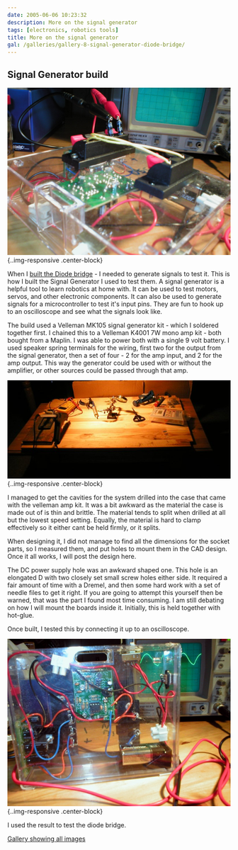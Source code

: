 ```yaml
---
date: 2005-06-06 10:23:32
description: More on the signal generator
tags: [electronics, robotics tools]
title: More on the signal generator
gal: /galleries/gallery-8-signal-generator-diode-bridge/
---
```

## Signal Generator build

![The signal generator connected ready for use](/galleries/gallery-8-signal-generator-diode-bridge/P1010002.JPG){..img-responsive .center-block}

When I [built the Diode bridge](/2005/05/30/freeforming-a-rectifier-bridge) - I needed to generate signals to test it.
This is how I built the Signal Generator I used to test them.
A signal generator is a helpful tool to learn robotics at home with.
It can be used to test motors, servos, and other electronic components.
It can also be used to generate signals for a microcontroller to test it's input pins.
They are fun to hook up to an oscilloscope and see what the signals look like.

The build used a Velleman MK105 signal generator kit - which I soldered together first.
I chained this to a Velleman K4001 7W mono amp kit - both bought from a Maplin.
I was able to power both with a single 9 volt battery.
I used speaker spring terminals for the wiring, first two for the output from the signal generator, then a set of four - 2 for the amp input, and 2 for the amp output.
This way the generator could be used with or without the amplifier, or other sources could be passed through that amp.

![My workbench space ready for soldering](/galleries/gallery-8-signal-generator-diode-bridge/258-workshop.jpg){..img-responsive .center-block}

I managed to get the cavities for the system drilled into the case that came with the velleman amp kit.
It was a bit awkward as the material the case is made out of is thin and brittle. The material tends to split when drilled at all but the lowest speed setting.
Equally, the material is hard to clamp effectively so it either cant be held firmly, or it splits.

When designing it, I did not manage to find all the dimensions for the socket parts, so I measured them, and put holes to mount them in the CAD design.
Once it all works, I will post the design here.

The DC power supply hole was an awkward shaped one. This hole is an elongated D with two closely set small screw holes either side.
It required a fair amount of time with a Dremel, and then some hard work with a set of needle files to get it right.
If you are going to attempt this yourself then be warned, that was the part I found most time consuming.
I am still debating on how I will mount the boards inside it.
Initially, this is held together with hot-glue.

Once built, I tested this by connecting it up to an oscilloscope.

![Signal generator with a signal on an oscilloscope](/galleries/gallery-8-signal-generator-diode-bridge/312-clean-result.jpg){..img-responsive .center-block}

I used the result to test the diode bridge.

[Gallery showing all images]({{page.gal}})

